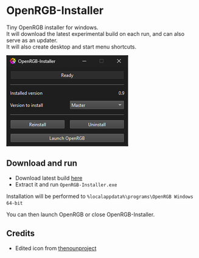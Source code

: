 # OpenRGB-Installer

Tiny OpenRGB installer for windows.  
It will download the latest experimental build on each run, and can also serve as an updater.  
It will also create desktop and start menu shortcuts.

![image](assets/screenshot.png)

## Download and run

- Download latest build [here](https://github.com/Odizinne/OpenRGB-Installer/releases/latest)
- Extract it and run `OpenRGB-Installer.exe`

Installation will be performed to `%localappdata%\programs\OpenRGB Windows 64-bit`

You can then launch OpenRGB or close OpenRGB-Installer.

## Credits

- Edited icon from [thenounproject](https://thenounproject.com/icon/setup-1091975/)